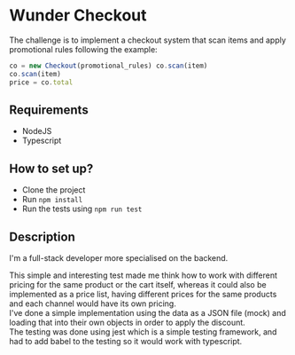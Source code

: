 # Wunder Checkout

The challenge is to implement a checkout system that scan items and apply promotional rules following the example:
```typescript
co = new Checkout(promotional_rules) co.scan(item)
co.scan(item)
price = co.total
```

## Requirements
- NodeJS
- Typescript

## How to set up?
- Clone the project
- Run `npm install`
- Run the tests using `npm run test`

## Description

I'm a full-stack developer more specialised on the backend.

This simple and interesting test made me think how to work with different pricing for the same product or the cart itself, whereas it could also be implemented as a price list, having different prices for the same products and each channel would have its own pricing.  
I've done a simple implementation using the data as a JSON file (mock) and loading that into their own objects in order to apply the discount.  
The testing was done using jest which is a simple testing framework, and had to add babel to the testing so it would work with typescript.